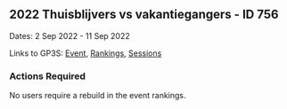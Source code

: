 ## 2022 Thuisblijvers vs vakantiegangers - ID 756

Dates: 2 Sep 2022 - 11 Sep 2022

Links to GP3S: [Event](https://www.gps-speedsurfing.com/default.aspx?mnu=event&val=756), [Rankings](https://www.gps-speedsurfing.com/default.aspx?mnu=eventranking&val=756), [Sessions](https://www.gps-speedsurfing.com/default.aspx?mnu=eventsessions&val=756)

### Actions Required

No users require a rebuild in the event rankings.

